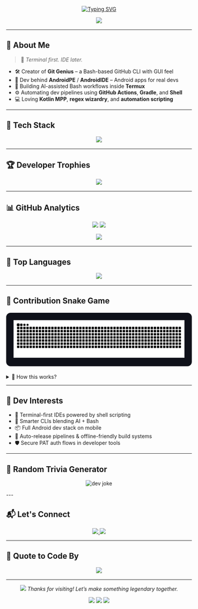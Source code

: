 <!-- PROFILE README START -->
<p align="center">
  <a href="https://github.com/moHaN-ShaArmA">
    <img src="https://readme-typing-svg.herokuapp.com?font=Fira+Code&weight=700&size=28&pause=1000&center=true&vCenter=true&width=1000&lines=Hi+I'm+Mohan+Sharma+🚀;Engineer+%7C+Terminal+Wizard+🚀;Building+CLI+Magic+with+Bash+%26+Kotlin+🤖;Open+Source+Believer+❤️+and+Android+Poweruser" alt="Typing SVG" />
  </a>
</p>

<p align="center">
  <img src="https://capsule-render.vercel.app/api?type=waving&color=gradient&height=200&section=header&text=Mohan%20Sharma%20🚀&fontSize=40&fontAlignY=35&desc=CLI%20Dev%20%7C%20Android%20Engineer%20%7C%20OSS%20Automator&descAlignY=55&animation=twinkling" />
</p>

---

## 🌟 About Me

> 🎯 *Terminal first. IDE later.*

- 🛠️ Creator of **Git Genius** – a Bash-based GitHub CLI with GUI feel  
- 📱 Dev behind **AndroidPE** / **AndroidIDE** – Android apps for real devs  
- 🧠 Building AI-assisted Bash workflows inside **Termux**  
- ⚙️ Automating dev pipelines using **GitHub Actions**, **Gradle**, and **Shell**  
- 💻 Loving **Kotlin MPP**, **regex wizardry**, and **automation scripting**

---

## 🧰 Tech Stack

<p align="center">
  <img src="https://skillicons.dev/icons?i=bash,kotlin,java,androidstudio,linux,git,github,figma,gradle,vim,markdown,regex,githubactions,neovim" />
</p>

---

## 🏆 Developer Trophies

<p align="center">
  <img src="https://github-profile-trophy.vercel.app/?username=moHaN-ShaArmA&theme=radical&no-frame=true&no-bg=true&margin-w=8&title=Commits,Stars,Followers,Repositories,PullRequest,Issues" />
</p>

---

## 📊 GitHub Analytics

<p align="center">
  <img src="https://github-readme-stats.vercel.app/api?username=moHaN-ShaArmA&show_icons=true&theme=tokyonight&count_private=true&hide_border=true" width="47%" />
  <img src="https://streak-stats.demolab.com/?user=moHaN-ShaArmA&theme=tokyonight&hide_border=true" width="47%" />
</p>

<p align="center">
  <img src="https://github-readme-activity-graph.vercel.app/graph?username=moHaN-ShaArmA&theme=tokyo-night&hide_border=true" />
</p>

---

## 🧰 Top Languages

<p align="center">
  <img src="https://github-readme-stats.vercel.app/api/top-langs/?username=moHaN-ShaArmA&layout=compact&theme=tokyonight&hide_border=true" />
</p>

---

## 🐍 Contribution Snake Game

<div align="center" style="background: #0f111a; padding: 20px; border-radius: 12px; margin: 20px 0;">
  <img src="https://raw.githubusercontent.com/moHaN-ShaArmA/moHaN-ShaArmA/output/github-contribution-grid-snake.svg" alt="snake game" />
</div>

<details>
  <summary>🧪 How this works?</summary>

  This animation is generated via GitHub Actions.  
  It turns your commit history into a snake game-like animation.  
  Want one? Follow: https://github.com/Platane/snk

</details>

---

## 📌 Dev Interests

- 🔧 Terminal-first IDEs powered by shell scripting  
- 🧠 Smarter CLIs blending AI + Bash  
- 📦 Full Android dev stack on mobile  
- 🚀 Auto-release pipelines & offline-friendly build systems  
- 🛡️ Secure PAT auth flows in developer tools  

---

## 🧠 Random Trivia Generator 

<p align="center">
  <img src="https://readme-jokes.vercel.app/api?theme=tokyonight" alt="dev joke" />
</p>
---

## 📬 Let's Connect

<p align="center">
  <a href="https://instagram.com/mohan_rajauriya" target="_blank">
    <img src="https://img.shields.io/badge/@mohan_rajauriya-E4405F?style=for-the-badge&logo=instagram&logoColor=white&hover_color=DD2A7B" />
  </a>
  <a href="https://github.com/moHaN-ShaArmA" target="_blank">
    <img src="https://img.shields.io/badge/GitHub-181717?style=for-the-badge&logo=github&logoColor=white&hover_color=444" />
  </a>
</p>

---

## 💬 Quote to Code By

<p align="center">
  <img src="https://readme-typing-svg.demolab.com?font=Fira+Code&weight=700&size=24&pause=2000&color=00F5FF&center=true&vCenter=true&width=600&lines=%22Code+like+a+human.%22;Automate+like+a+machine.;Share+like+an+open-sourcer." />
</p>

---

<p align="center">
  <img src="https://media.giphy.com/media/hvRJCLFzcasrR4ia7z/giphy.gif" width="40" />
  <em>Thanks for visiting! Let’s make something legendary together.</em>
</p>

<p align="center">
  <img src="https://img.shields.io/badge/CLI4Life-00F5FF?style=flat-square&logo=gnubash&logoColor=white" />
  <img src="https://img.shields.io/badge/AndroidDev-3DDC84?style=flat-square&logo=android&logoColor=white" />
  <img src="https://img.shields.io/badge/OpenSourceAlways-181717?style=flat-square&logo=github&logoColor=white" />
</p>

<!-- PROFILE README END -->
